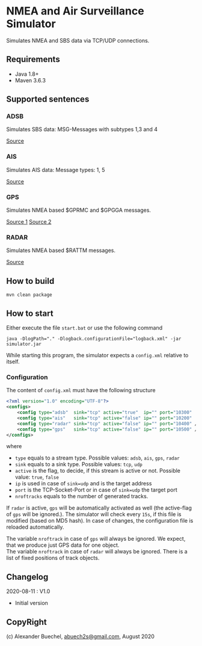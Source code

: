 # NMEA and Air Surveillance Simulator

Simulates NMEA and SBS data via TCP/UDP connections.

## Requirements

 - Java 1.8+
 - Maven 3.6.3

## Supported sentences

### ADSB

Simulates SBS data: MSG-Messages with subtypes 1,3 and 4

[Source](http://woodair.net/sbs/Article/Barebones42_Socket_Data.htm)

### AIS

Simulates AIS data: Message types: 1, 5

[Source](https://www.navcen.uscg.gov/?pageName=AISMessages)

### GPS

Simulates NMEA based $GPRMC and $GPGGA messages.

[Source 1](http://aprs.gids.nl/nmea/#rmc)
[Source 2](http://aprs.gids.nl/nmea/#gga)

### RADAR

Simulates NMEA based $RATTM messages.

[Source](http://www.nmea.de/nmea0183datensaetze.html#ttm)

## How to build

```shell
mvn clean package
```

## How to start

Either execute the file `start.bat` or use the following command

```shell
java -DlogPath="." -Dlogback.configurationFile="logback.xml" -jar simulator.jar
```

While starting this program, the simulator expects a `config.xml` relative to itself.

### Configuration

The content of `config.xml` must have the following structure 

```xml
<?xml version="1.0" encoding="UTF-8"?>
<configs>
	<config type="adsb"  sink="tcp" active="true"  ip="" port="10300"  nroftrack="1"/>
	<config type="ais"   sink="tcp" active="false" ip="" port="10200"  nroftrack="1"/>
	<config type="radar" sink="tcp" active="false" ip="" port="10400" />
	<config type="gps"   sink="tcp" active="false" ip="" port="10500" />
</configs>
```

where

 * `type` equals to a stream type. Possible values: `adsb`, `ais`, `gps`, `radar`
 * `sink` equals to a sink type. Possible values: `tcp`, `udp`
 * `active` is the flag, to decide, if this stream is active or not. Possible value: `true`, `false` 
 * `ip` is used in case of `sink=udp` and is the target address
 * `port` is the TCP-Socket-Port or in case of `sink=udp` the target port
 * `nroftracks` equals to the number of generated tracks.

If `radar` is active, `gps` will be automatically activated as well (the active-flag of `gps` will be ignored.).
The simulator will check every `15s`, if this file is modified (based on MD5 hash). In case of changes, the configuration file is reloaded automatically.<br/>

The variable `nroftrack` in case of `gps` will always be ignored. We expect, that we produce just GPS data for one object.<br/>
The variable `nroftrack` in case of `radar` will always be ignored. There is a list of fixed positions of track objects.

## Changelog

2020-08-11 : V1.0
 - Initial version

## CopyRight

(c) Alexander Buechel, abuech2s@gmail.com, August 2020